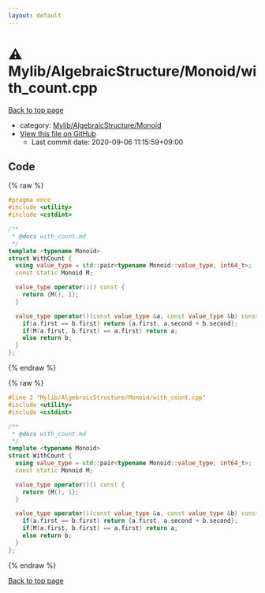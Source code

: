 ```yaml
---
layout: default
---
```


<!-- mathjax config similar to math.stackexchange -->
<script type="text/javascript" async
  src="https://cdnjs.cloudflare.com/ajax/libs/mathjax/2.7.5/MathJax.js?config=TeX-MML-AM_CHTML">
</script>
<script type="text/x-mathjax-config">
  MathJax.Hub.Config({
    TeX: { equationNumbers: { autoNumber: "AMS" }},
    tex2jax: {
      inlineMath: [ ['$','$'] ],
      processEscapes: true
    },
    "HTML-CSS": { matchFontHeight: false },
    displayAlign: "left",
    displayIndent: "2em"
  });
</script>

<script type="text/javascript" src="https://cdnjs.cloudflare.com/ajax/libs/jquery/3.4.1/jquery.min.js"></script>
<script src="https://cdn.jsdelivr.net/npm/jquery-balloon-js@1.1.2/jquery.balloon.min.js" integrity="sha256-ZEYs9VrgAeNuPvs15E39OsyOJaIkXEEt10fzxJ20+2I=" crossorigin="anonymous"></script>
<script type="text/javascript" src="../../../../assets/js/copy-button.js"></script>
<link rel="stylesheet" href="../../../../assets/css/copy-button.css" />


# :warning: Mylib/AlgebraicStructure/Monoid/with_count.cpp

<a href="../../../../index.html">Back to top page</a>

* category: <a href="../../../../index.html#b9ce8b1117f3871719e4d3859e7574c9">Mylib/AlgebraicStructure/Monoid</a>
* <a href="{{ site.github.repository_url }}/blob/master/Mylib/AlgebraicStructure/Monoid/with_count.cpp">View this file on GitHub</a>
    - Last commit date: 2020-09-06 11:15:59+09:00




## Code

<a id="unbundled"></a>
{% raw %}
```cpp
#pragma once
#include <utility>
#include <cstdint>

/**
 * @docs with_count.md
 */
template <typename Monoid>
struct WithCount {
  using value_type = std::pair<typename Monoid::value_type, int64_t>;
  const static Monoid M;

  value_type operator()() const {
    return {M(), 1};
  }

  value_type operator()(const value_type &a, const value_type &b) const {
    if(a.first == b.first) return {a.first, a.second + b.second};
    if(M(a.first, b.first) == a.first) return a;
    else return b;
  }
};

```
{% endraw %}

<a id="bundled"></a>
{% raw %}
```cpp
#line 2 "Mylib/AlgebraicStructure/Monoid/with_count.cpp"
#include <utility>
#include <cstdint>

/**
 * @docs with_count.md
 */
template <typename Monoid>
struct WithCount {
  using value_type = std::pair<typename Monoid::value_type, int64_t>;
  const static Monoid M;

  value_type operator()() const {
    return {M(), 1};
  }

  value_type operator()(const value_type &a, const value_type &b) const {
    if(a.first == b.first) return {a.first, a.second + b.second};
    if(M(a.first, b.first) == a.first) return a;
    else return b;
  }
};

```
{% endraw %}

<a href="../../../../index.html">Back to top page</a>

